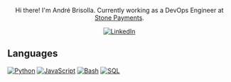 <center>

Hi there!
I'm André Brisolla. Currently working as a DevOps Engineer at <a href="https://stone.com.br/">Stone Payments</a>.

<a href="https://www.linkedin.com/in/brisolla">
  <img src="https://img.shields.io/badge/LinkedIn-blue?style=flat-square&logo=linkedin" alt="LinkedIn">
</a>

</center>

## Languages
[![Python](https://img.shields.io/badge/python-black?style=for-the-badge&logo=python)](https://github.com/wervlad)
[![JavaScript](https://img.shields.io/badge/javascript-black?style=for-the-badge&logo=javascript)](https://github.com/wervlad)
[![Bash](https://img.shields.io/badge/bash-black?style=for-the-badge&logo=gnu-bash&logoColor=white)](https://github.com/wervlad)
[![SQL](https://img.shields.io/badge/sql-black?style=for-the-badge&logo=mysql)](https://github.com/wervlad)